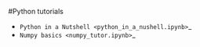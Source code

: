 #Python tutorials

- `Python in a Nutshell <python_in_a_nushell.ipynb>`_
- `Numpy basics <numpy_tutor.ipynb>`_
